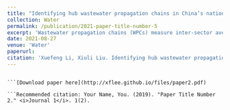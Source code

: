 ```yaml
---
title: "Identifying hub wastewater propagation chains in China’s national economic system: A model coupled input-output analysis with graphical theory"
collection: Water
permalink: /publication/2021-paper-title-number-5
excerpt: 'Wastewater propagation chains (WPCs) measure inter-sector average propagation lengths (APL) of wastewater discharge. To achieve sustainable wastewater management, one needs to understand the propagation mechanisms by identifying WPCs at a national level over time. However, the traditional model of identifying WPCs is prone to retaining APLs with lower values but larger wastewater discharge intensities, ignoring many linkages whereby intensities are less than a preset threshold. Nevertheless, these overlooked linkages are valuable in understanding wastewater propagation mechanisms. This study proposed a new model coupled input-output analysis with the graphical theory, called the average propagation lengths-hub covariance graph (APL-HCG). This model can investigate WPCs where the closeness of sector linkages exceeds the preset thresholds. Furthermore, it is capable of retaining linkages for identifying hub wastewater propagation chains (HWPCs). Based on APL-HCG, the resultant HWPCs are decomposed as separated sub-chains which are basically composed of linkages among certain significant sectors belonging to the secondary industry or the tertiary industry. Scenario analyses show that HWPCs are effective in reducing wastewater discharge in the national economic system. The total wastewater discharge would decrease by 1.36%, 2.53%, 2.46%, and 2.11% if we reduced 10% of the final demand of all sectors in HWPCs in 2002, 2007, 2012, and 2017. The APL-HCG model outperforms WPCs obtained by the traditional Tu’s model [7] by 0.14%, 1.61%, 0.47%, and 0.10%, respectively. The APL-HCG model is 0.21%, 0.68%, 0.70%, and 0.35% better than the scenario of random sampling with the number of sectors equal to HWPCs, respectively. Certain policy implications were provided to reduce wastewater effectively at the national level.'
date: 2021-08-27
venue: 'Water'
paperurl: 
citation: 'Xuefeng Li, Xiuli Liu. Identifying hub wastewater propagation chains in China’s national economic system: A model coupled input-output analysis with graphical theory[J]. <i>Water</i>, 2021, 13, Art. 2351(15 pages).'
---
```

```This paper is about the number 2. The number 3 is left for future work.

```[Download paper here](http://xflee.github.io/files/paper2.pdf)

```Recommended citation: Your Name, You. (2019). "Paper Title Number 2." <i>Journal 1</i>. 1(2).
